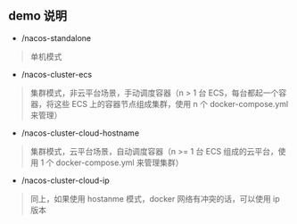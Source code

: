 ## demo 说明
* /nacos-standalone                
> 单机模式
* /nacos-cluster-ecs
> 集群模式，非云平台场景，手动调度容器（n > 1 台 ECS，每台都起一个容器，将这些 ECS 上的容器节点组成集群，使用 n 个 docker-compose.yml 来管理）
* /nacos-cluster-cloud-hostname    
> 集群模式，云平台场景，自动调度容器（n >= 1 台 ECS 组成的云平台，使用 1 个 docker-compose.yml 来管理集群）
* /nacos-cluster-cloud-ip          
> 同上，如果使用 hostanme 模式，docker 网络有冲突的话，可以使用 ip 版本
